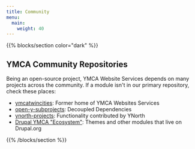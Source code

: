 ```yaml
---
title: Community
menu:
  main:
    weight: 40
---
```


<!--add blocks of content here to add more sections to the community page -->

{{% blocks/section color="dark" %}}
## YMCA Community Repositories

Being an open-source project, YMCA Website Services depends on many projects across the community. If a module isn't in our primary repository, check these places:

- [<i class="fab fa-github"></i> ymcatwincities](https://github.com/ymcatwincities/): Former home of YMCA Websites Services
- [<i class="fab fa-github"></i>  open-y-subprojects](https://github.com/open-y-subprojects): Decoupled Dependencies
- [<i class="fab fa-github"></i>  ynorth-projects](https://github.com/ynorth-projects): Functionality contributed by YNorth
- [<i class="fab fa-drupal"></i> Drupal YMCA "Ecosystem"](https://www.drupal.org/project/openy/ecosystem): Themes and other modules that live on Drupal.org

{{% /blocks/section %}}